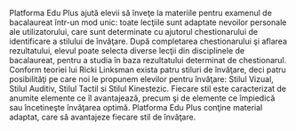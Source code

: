 Platforma Edu Plus ajută elevii să înveţe la materiile pentru examenul de bacalaureat într-un mod unic: toate lecţiile sunt adaptate nevoilor personale ale utilizatorului, care sunt determinate cu ajutorul chestionarului de identificare a stilului de învăţare.
După completarea chestionarului şi aflarea rezultatului, elevul poate selecta diverse lecţii din disciplinele de bacalaureat, pentru a studia în baza rezultatului determinat de  chestionarul.
Conform teoriei lui Ricki Linksman exista patru stiluri de învăţare, deci patru posibilităţi pe care noi le propunem elevilor pentru învăţare: Stilul Vizual, Stilul Auditiv, Stilul Tactil si Stilul Kinestezic. Fiecare stil este caracterizat de anumite elemente ce îl avantajează, precum şi de elemente ce împiedică sau încetineşte învăţarea optimă.
Platforma Edu Plus conţine material adaptat, care să avantajeze fiecare stil de învăţare.
